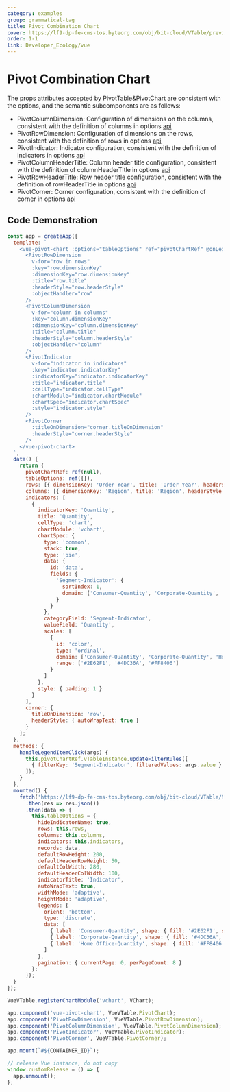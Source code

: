 ```yaml
---
category: examples
group: grammatical-tag
title: Pivot Combination Chart
cover: https://lf9-dp-fe-cms-tos.byteorg.com/obj/bit-cloud/VTable/preview/vue-pivot-chart.png
order: 1-1
link: Developer_Ecology/vue
---
```


# Pivot Combination Chart

The props attributes accepted by PivotTable&PivotChart are consistent with the options, and the semantic subcomponents are as follows:

- PivotColumnDimension: Configuration of dimensions on the columns, consistent with the definition of columns in options [api](../../option/PivotTable-columns-text#headerType)
- PivotRowDimension: Configuration of dimensions on the rows, consistent with the definition of rows in options [api](../../option/PivotTable-rows-text#headerType)
- PivotIndicator: Indicator configuration, consistent with the definition of indicators in options [api](../../option/PivotTable-indicators-text#cellType)
- PivotColumnHeaderTitle: Column header title configuration, consistent with the definition of columnHeaderTitle in options [api](../../option/PivotTable#rowHeaderTitle)
- PivotRowHeaderTitle: Row header title configuration, consistent with the definition of rowHeaderTitle in options [api](../../option/PivotTable#columnHeaderTitle)
- PivotCorner: Corner configuration, consistent with the definition of corner in options [api](../../option/PivotTable#corner)

## Code Demonstration

```javascript livedemo template=vtable-vue
const app = createApp({
  template: `
    <vue-pivot-chart :options="tableOptions" ref="pivotChartRef" @onLegendItemClick="handleLegendItemClick" :height="800">
      <PivotRowDimension
        v-for="row in rows"
        :key="row.dimensionKey"
        :dimensionKey="row.dimensionKey"
        :title="row.title"
        :headerStyle="row.headerStyle"
        :objectHandler="row"
      />
      <PivotColumnDimension
        v-for="column in columns"
        :key="column.dimensionKey"
        :dimensionKey="column.dimensionKey"
        :title="column.title"
        :headerStyle="column.headerStyle"
        :objectHandler="column"
      />
      <PivotIndicator
        v-for="indicator in indicators"
        :key="indicator.indicatorKey"
        :indicatorKey="indicator.indicatorKey"
        :title="indicator.title"
        :cellType="indicator.cellType"
        :chartModule="indicator.chartModule"
        :chartSpec="indicator.chartSpec"
        :style="indicator.style"
      />
      <PivotCorner
        :titleOnDimension="corner.titleOnDimension"
        :headerStyle="corner.headerStyle"
      />
    </vue-pivot-chart>
  `,
  data() {
    return {
      pivotChartRef: ref(null),
      tableOptions: ref({}),
      rows: [{ dimensionKey: 'Order Year', title: 'Order Year', headerStyle: { textStick: true } }, 'Ship Mode'],
      columns: [{ dimensionKey: 'Region', title: 'Region', headerStyle: { textStick: true } }, 'Category'],
      indicators: [
        {
          indicatorKey: 'Quantity',
          title: 'Quantity',
          cellType: 'chart',
          chartModule: 'vchart',
          chartSpec: {
            type: 'common',
            stack: true,
            type: 'pie',
            data: {
              id: 'data',
              fields: {
                'Segment-Indicator': {
                  sortIndex: 1,
                  domain: ['Consumer-Quantity', 'Corporate-Quantity', 'Home Office-Quantity']
                }
              }
            },
            categoryField: 'Segment-Indicator',
            valueField: 'Quantity',
            scales: [
              {
                id: 'color',
                type: 'ordinal',
                domain: ['Consumer-Quantity', 'Corporate-Quantity', 'Home Office-Quantity'],
                range: ['#2E62F1', '#4DC36A', '#FF8406']
              }
            ]
          },
          style: { padding: 1 }
        }
      ],
      corner: {
        titleOnDimension: 'row',
        headerStyle: { autoWrapText: true }
      }
    };
  },
  methods: {
    handleLegendItemClick(args) {
      this.pivotChartRef.vTableInstance.updateFilterRules([
        { filterKey: 'Segment-Indicator', filteredValues: args.value }
      ]);
    }
  },
  mounted() {
    fetch('https://lf9-dp-fe-cms-tos.byteorg.com/obj/bit-cloud/VTable/North_American_Superstore_Pivot_Chart_data.json')
      .then(res => res.json())
      .then(data => {
        this.tableOptions = {
          hideIndicatorName: true,
          rows: this.rows,
          columns: this.columns,
          indicators: this.indicators,
          records: data,
          defaultRowHeight: 200,
          defaultHeaderRowHeight: 50,
          defaultColWidth: 280,
          defaultHeaderColWidth: 100,
          indicatorTitle: 'Indicator',
          autoWrapText: true,
          widthMode: 'adaptive',
          heightMode: 'adaptive',
          legends: {
            orient: 'bottom',
            type: 'discrete',
            data: [
              { label: 'Consumer-Quantity', shape: { fill: '#2E62F1', symbolType: 'circle' } },
              { label: 'Corporate-Quantity', shape: { fill: '#4DC36A', symbolType: 'square' } },
              { label: 'Home Office-Quantity', shape: { fill: '#FF8406', symbolType: 'square' } }
            ]
          },
          pagination: { currentPage: 0, perPageCount: 8 }
        };
      });
  }
});

VueVTable.registerChartModule('vchart', VChart);

app.component('vue-pivot-chart', VueVTable.PivotChart);
app.component('PivotRowDimension', VueVTable.PivotRowDimension);
app.component('PivotColumnDimension', VueVTable.PivotColumnDimension);
app.component('PivotIndicator', VueVTable.PivotIndicator);
app.component('PivotCorner', VueVTable.PivotCorner);

app.mount(`#${CONTAINER_ID}`);

// release Vue instance, do not copy
window.customRelease = () => {
  app.unmount();
};
```
